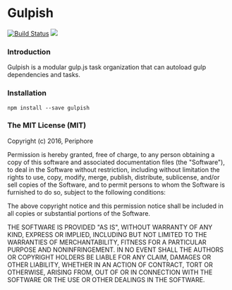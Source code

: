 # Gulpish

[![Build Status](https://travis-ci.org/Periphore/gulpish.svg?branch=master)](https://travis-ci.org/Periphore/gulpish)  [![](https://david-dm.org/periphore/gulpish.svg)](https://david-dm.org/periphore/gulpish)

### Introduction

Gulpish is a modular gulp.js task organization that can autoload gulp dependencies and tasks.

### Installation

    npm install --save gulpish

### The MIT License (MIT)

Copyright (c) 2016, Periphore

Permission is hereby granted, free of charge, to any person obtaining a copy of this software and associated documentation files (the "Software"), to deal in the Software without restriction, including without limitation the rights to use, copy, modify, merge, publish, distribute, sublicense, and/or sell copies of the Software, and to permit persons to whom the Software is furnished to do so, subject to the following conditions:

The above copyright notice and this permission notice shall be included in all copies or substantial portions of the Software.

THE SOFTWARE IS PROVIDED "AS IS", WITHOUT WARRANTY OF ANY KIND, EXPRESS OR IMPLIED, INCLUDING BUT NOT LIMITED TO THE WARRANTIES OF MERCHANTABILITY, FITNESS FOR A PARTICULAR PURPOSE AND NONINFRINGEMENT. IN NO EVENT SHALL THE AUTHORS OR COPYRIGHT HOLDERS BE LIABLE FOR ANY CLAIM, DAMAGES OR OTHER LIABILITY, WHETHER IN AN ACTION OF CONTRACT, TORT OR OTHERWISE, ARISING FROM, OUT OF OR IN CONNECTION WITH THE SOFTWARE OR THE USE OR OTHER DEALINGS IN THE SOFTWARE.
